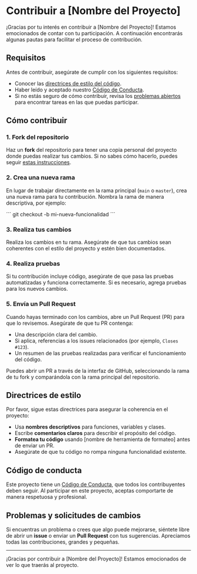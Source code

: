 # Contribuir a [Nombre del Proyecto]

¡Gracias por tu interés en contribuir a [Nombre del Proyecto]! Estamos emocionados de contar con tu participación. A continuación encontrarás algunas pautas para facilitar el proceso de contribución.

## Requisitos

Antes de contribuir, asegúrate de cumplir con los siguientes requisitos:

- Conocer las [directrices de estilo del código](enlace-a-estilo-de-codigo).
- Haber leído y aceptado nuestro [Código de Conducta](enlace-a-codigo-de-conducta).
- Si no estás seguro de cómo contribuir, revisa los [problemas abiertos](enlace-a-issues) para encontrar tareas en las que puedas participar.

## Cómo contribuir

### 1. Fork del repositorio

Haz un **fork** del repositorio para tener una copia personal del proyecto donde puedas realizar tus cambios. Si no sabes cómo hacerlo, puedes seguir [estas instrucciones](https://docs.github.com/en/github/collaborating-with-issues-and-pull-requests/creating-a-personal-copy-of-a-repository).

### 2. Crea una nueva rama

En lugar de trabajar directamente en la rama principal (`main` o `master`), crea una nueva rama para tu contribución. Nombra la rama de manera descriptiva, por ejemplo:

´´´
git checkout -b mi-nueva-funcionalidad
´´´

### 3. Realiza tus cambios

Realiza los cambios en tu rama. Asegúrate de que tus cambios sean coherentes con el estilo del proyecto y estén bien documentados.

### 4. Realiza pruebas

Si tu contribución incluye código, asegúrate de que pasa las pruebas automatizadas y funciona correctamente. Si es necesario, agrega pruebas para los nuevos cambios.

### 5. Envía un Pull Request

Cuando hayas terminado con los cambios, abre un Pull Request (PR) para que lo revisemos. Asegúrate de que tu PR contenga:

- Una descripción clara del cambio.
- Si aplica, referencias a los issues relacionados (por ejemplo, `Closes #123`).
- Un resumen de las pruebas realizadas para verificar el funcionamiento del código.

Puedes abrir un PR a través de la interfaz de GitHub, seleccionando la rama de tu fork y comparándola con la rama principal del repositorio.

## Directrices de estilo

Por favor, sigue estas directrices para asegurar la coherencia en el proyecto:

- Usa **nombres descriptivos** para funciones, variables y clases.
- Escribe **comentarios claros** para describir el propósito del código.
- **Formatea tu código** usando [nombre de herramienta de formateo] antes de enviar un PR.
- Asegúrate de que tu código no rompa ninguna funcionalidad existente.

## Código de conducta

Este proyecto tiene un [Código de Conducta](enlace-a-codigo-de-conducta), que todos los contribuyentes deben seguir. Al participar en este proyecto, aceptas comportarte de manera respetuosa y profesional.

## Problemas y solicitudes de cambios

Si encuentras un problema o crees que algo puede mejorarse, siéntete libre de abrir un **issue** o enviar un **Pull Request** con tus sugerencias. Apreciamos todas las contribuciones, grandes y pequeñas.

---

¡Gracias por contribuir a [Nombre del Proyecto]! Estamos emocionados de ver lo que traerás al proyecto.
